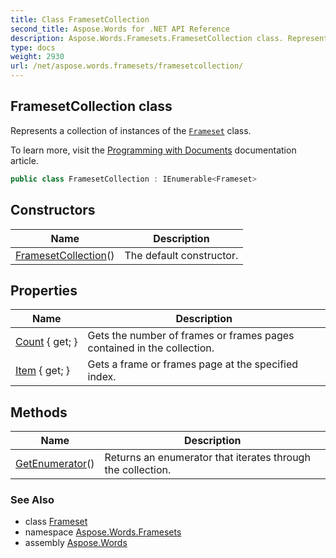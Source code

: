 ```yaml
---
title: Class FramesetCollection
second_title: Aspose.Words for .NET API Reference
description: Aspose.Words.Framesets.FramesetCollection class. Represents a collection of instances of the Frameset class in C#.
type: docs
weight: 2930
url: /net/aspose.words.framesets/framesetcollection/
---
```

## FramesetCollection class

Represents a collection of instances of the [`Frameset`](../frameset/) class.

To learn more, visit the [Programming with Documents](https://docs.aspose.com/words/net/programming-with-documents/) documentation article.

```csharp
public class FramesetCollection : IEnumerable<Frameset>
```

## Constructors

| Name | Description |
| --- | --- |
| [FramesetCollection](framesetcollection/)() | The default constructor. |

## Properties

| Name | Description |
| --- | --- |
| [Count](../../aspose.words.framesets/framesetcollection/count/) { get; } | Gets the number of frames or frames pages contained in the collection. |
| [Item](../../aspose.words.framesets/framesetcollection/item/) { get; } | Gets a frame or frames page at the specified index. |

## Methods

| Name | Description |
| --- | --- |
| [GetEnumerator](../../aspose.words.framesets/framesetcollection/getenumerator/)() | Returns an enumerator that iterates through the collection. |

### See Also

* class [Frameset](../frameset/)
* namespace [Aspose.Words.Framesets](../../aspose.words.framesets/)
* assembly [Aspose.Words](../../)
